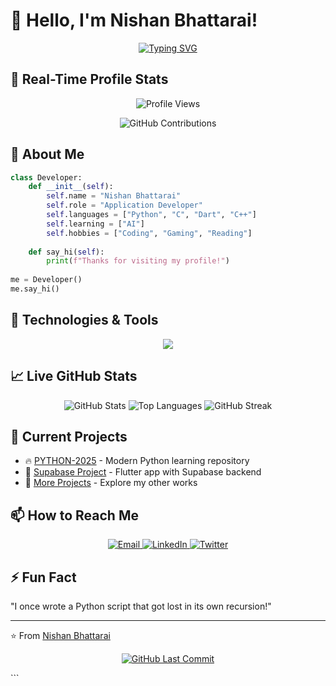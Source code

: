 
# 👋 Hello, I'm Nishan Bhattarai!

<div align="center">
  
[![Typing SVG](https://readme-typing-svg.demolab.com?font=Fira+Code&pause=1000&color=38B2AC&width=435&lines=App+Developer;Computer+Engineer;Tech+Enthusiast)](https://git.io/typing-svg)
  
</div>

## 🚀 Real-Time Profile Stats

<div align="center">
  
![Profile Views](https://komarev.com/ghpvc/?username=Nishanbhattarai498&label=PROFILE+VIEWS&color=blueviolet&style=flat-square)
  
![GitHub Contributions](https://github-readme-activity-graph.vercel.app/graph?username=Nishanbhattarai498&theme=react-dark&hide_border=true&area=true)

</div>

## 🚀 About Me

```python
class Developer:
    def __init__(self):
        self.name = "Nishan Bhattarai"
        self.role = "Application Developer"
        self.languages = ["Python", "C", "Dart", "C++"]
        self.learning = ["AI"]
        self.hobbies = ["Coding", "Gaming", "Reading"]
        
    def say_hi(self):
        print(f"Thanks for visiting my profile!")
        
me = Developer()
me.say_hi()
```

## 🔧 Technologies & Tools

<p align="center">
  <img src="https://skillicons.dev/icons?i=python,js,html,css,react,github,flutter,dart,linux,vscode" />
</p>

## 📈 Live GitHub Stats

<div align="center">
  
<!-- GitHub Stats with refresh -->
<img src="https://github-readme-stats.vercel.app/api?username=Nishanbhattarai498&show_icons=true&theme=radical&count_private=true&include_all_commits=true" alt="GitHub Stats" />

<!-- Most Used Languages with refresh -->
<img src="https://github-readme-stats.vercel.app/api/top-langs/?username=Nishanbhattarai498&layout=compact&theme=radical&langs_count=8" alt="Top Languages" />

<!-- GitHub Streak Stats with refresh -->
<img src="https://streak-stats.demolab.com/?user=Nishanbhattarai498&theme=radical&fire=DD472B&currStreakNum=DDDDDD&sideNums=DDDDDD&sideLabels=DDDDDD&dates=AAAAAA" alt="GitHub Streak" />

</div>

## 🌱 Current Projects

- 🔥 [PYTHON-2025](https://github.com/Nishanbhattarai498/PYTHON-2025) - Modern Python learning repository
- 🚀 [Supabase Project](https://github.com/Nishanbhattarai498/Supabase_proj) - Flutter app with Supabase backend
- 🌟 [More Projects](https://github.com/Nishanbhattarai498?tab=repositories) - Explore my other works

## 📫 How to Reach Me

<p align="center">
  <a href="mailto:your.nishanbhatt">
    <img src="https://img.shields.io/badge/Gmail-D14836?style=for-the-badge&logo=gmail&logoColor=white" alt="Email" />
  </a>
  <a href="https://www.linkedin.com/in/nishan-bhattarai-8baa50287">
    <img src="https://img.shields.io/badge/LinkedIn-0077B5?style=for-the-badge&logo=linkedin&logoColor=white" alt="LinkedIn" />
  </a>
  <a href="https://twitter.com/yourhandle">
    <img src="https://img.shields.io/badge/Twitter-1DA1F2?style=for-the-badge&logo=twitter&logoColor=white" alt="Twitter" />
  </a>
</p>

## ⚡ Fun Fact

"I once wrote a Python script that got lost in its own recursion!"

---

⭐ From [Nishan Bhattarai](https://github.com/Nishanbhattarai498)

<div align="center">
  
[![GitHub Last Commit](https://img.shields.io/github/last-commit/Nishanbhattarai498/Nishanbhattarai498?label=Last+Update&style=for-the-badge)](https://github.com/Nishanbhattarai498/Nishanbhattarai498/commits/main)

</div>
```

